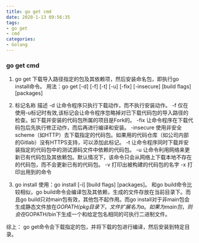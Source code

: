 ```yaml
---
title: go get cmd
date: 2020-1-13 09:56:35
tags:
- go get
- cmd
categories:
- Golang
---
```

### go get cmd
1. go get
下载导入路径指定的包及其依赖项，然后安装命名包，即执行go install命令。
用法：go get [-d] [-f] [-t] [-u] [-fix] [-insecure] [build flags] [packages]

2. 标记名称	                 描述
-d	让命令程序只执行下载动作，而不执行安装动作。
-f	仅在使用-u标记时有效,该标记会让命令程序忽略掉对已下载代码包的导入路径的检查。如下载并安装的代码包所属的项目是Fork的。
-fix	让命令程序在下载代码包后先执行修正动作，而后再进行编译和安装。
-insecure	使用非安全scheme（如HTTP）去下载指定的代码包。如果用的代码仓库（如公司内部的Gitlab）没有HTTPS支持，可以添加此标记。
-t	让命令程序同时下载并安装指定的代码包中的测试源码文件中依赖的代码包。
-u	让命令利用网络来更新已有代码包及其依赖包。默认情况下，该命令只会从网络上下载本地不存在的代码包，而不会更新已有的代码包。
-v	打印出被构建的代码包的名字
-x	打印出用到的命令
3. go install
使用：go install [-i] [build flags] [packages]。
和go build命令比较相似，go build命令会编译包及其依赖，生成的文件存放在当前目录下。而且go build只对main包有效，其他包不起作用。而go install对于非main包会生成静态文件放在$GOPATH/pkg目录下，文件扩展名为a。如果为main包，则会在$GOPATH/bin下生成一个和给定包名相同的可执行二进制文件。

综上： go get命令会下载指定的包，并将下载的包进行编译，然后安装到特定目录。

